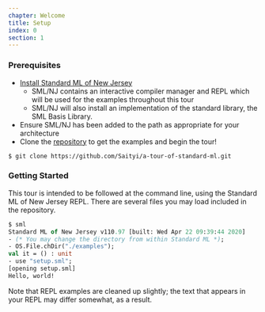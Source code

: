 ```yaml
---
chapter: Welcome
title: Setup
index: 0
section: 1
---
```


### Prerequisites

- [Install Standard ML of New Jersey](https://www.smlnj.org/)
  - SML/NJ contains an interactive compiler manager and REPL which will be used for the examples throughout this tour
  - SML/NJ will also install an implementation of the standard library, the SML Basis Library.
- Ensure SML/NJ has been added to the path as appropriate for your architecture
- Clone the [repository](https://github.com/Saityi/a-tour-of-standard-ml/) to get the examples and begin the tour!

```
$ git clone https://github.com/Saityi/a-tour-of-standard-ml.git
```

### Getting Started

This tour is intended to be followed at the command line, using the Standard ML of New Jersey REPL. There are several files you may load included in the repository.

```sml
$ sml
Standard ML of New Jersey v110.97 [built: Wed Apr 22 09:39:44 2020]
- (* You may change the directory from within Standard ML *);
- OS.File.chDir("./examples");
val it = () : unit
- use "setup.sml";
[opening setup.sml]
Hello, world!
```

Note that REPL examples are cleaned up slightly; the text that appears in your REPL may differ somewhat, as a result.
